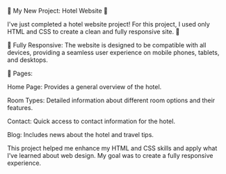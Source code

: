 🌟 My New Project: Hotel Website 🌟

I've just completed a hotel website project! For this project, 
I used only HTML and CSS to create a clean and fully responsive site. 🚀

🔹 Fully Responsive: The website is designed to be compatible with all devices, 
providing a seamless user experience on mobile phones, tablets, and desktops.

🔸 Pages:

Home Page: Provides a general overview of the hotel.

Room Types: Detailed information about different room options and their features.

Contact: Quick access to contact information for the hotel.

Blog: Includes news about the hotel and travel tips.

This project helped me enhance my HTML and CSS skills and apply what I’ve learned about web design. 
My goal was to create a fully responsive experience.

